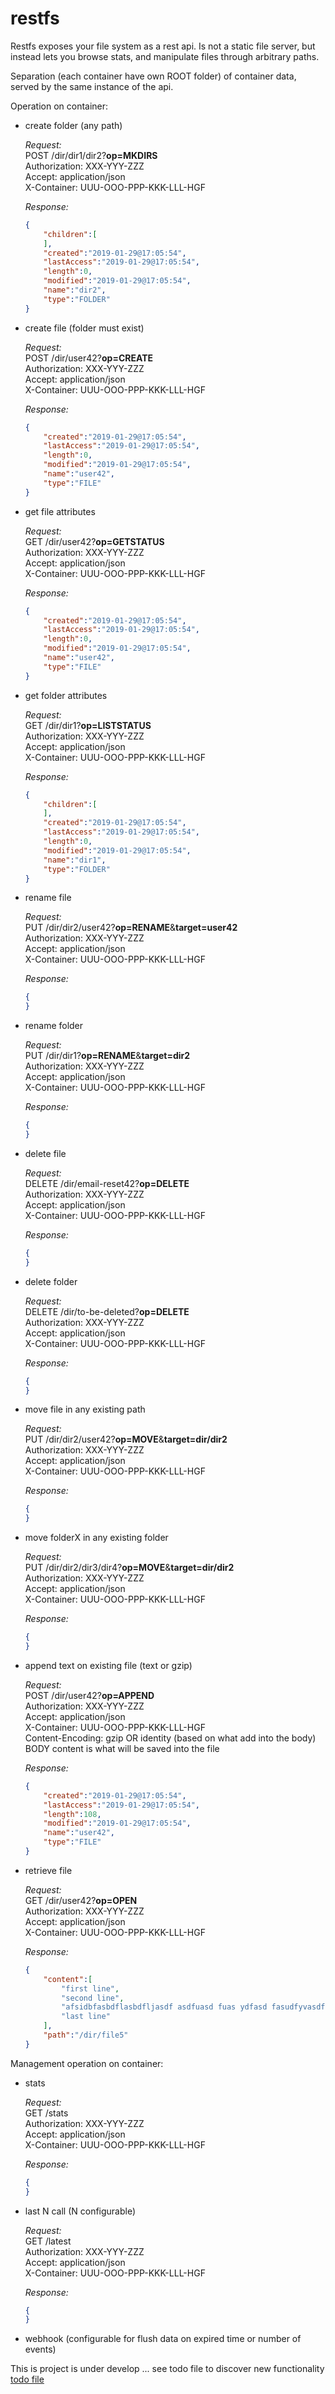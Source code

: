 # restfs
Restfs exposes your file system as a rest api. Is not a static file server, but instead lets you browse stats, and manipulate files through arbitrary paths.

Separation (each container have own ROOT folder) of container data, served by the same instance of the api.

Operation on container:

 - create folder (any path)

	_Request:_  
	POST /dir/dir1/dir2?**op=MKDIRS**  
	Authorization: XXX-YYY-ZZZ  
	Accept: application/json  
	X-Container: UUU-OOO-PPP-KKK-LLL-HGF  
	  
	_Response:_  
	```json
    {
        "children":[
        ],
        "created":"2019-01-29@17:05:54",
        "lastAccess":"2019-01-29@17:05:54",
        "length":0,
        "modified":"2019-01-29@17:05:54",
        "name":"dir2",
        "type":"FOLDER"
    }
	```

 - create file (folder must exist)

	_Request:_  
	POST /dir/user42?**op=CREATE**  
	Authorization: XXX-YYY-ZZZ  
	Accept: application/json  
	X-Container: UUU-OOO-PPP-KKK-LLL-HGF  
	  
	_Response:_  
	```json
    {
        "created":"2019-01-29@17:05:54",
        "lastAccess":"2019-01-29@17:05:54",
        "length":0,
        "modified":"2019-01-29@17:05:54",
        "name":"user42",
        "type":"FILE"
    }
	```

 - get file attributes

	_Request:_  
	GET /dir/user42?**op=GETSTATUS**  
	Authorization: XXX-YYY-ZZZ  
	Accept: application/json  
	X-Container: UUU-OOO-PPP-KKK-LLL-HGF  
	  
	_Response:_  
	```json
    {
        "created":"2019-01-29@17:05:54",
        "lastAccess":"2019-01-29@17:05:54",
        "length":0,
        "modified":"2019-01-29@17:05:54",
        "name":"user42",
        "type":"FILE"
    }
	```

 - get folder attributes

	_Request:_  
	GET /dir/dir1?**op=LISTSTATUS**  
	Authorization: XXX-YYY-ZZZ  
	Accept: application/json  
	X-Container: UUU-OOO-PPP-KKK-LLL-HGF  
	  
	_Response:_  
	```json
    {
        "children":[
        ],
        "created":"2019-01-29@17:05:54",
        "lastAccess":"2019-01-29@17:05:54",
        "length":0,
        "modified":"2019-01-29@17:05:54",
        "name":"dir1",
        "type":"FOLDER"
    }
	```

 - rename file

	_Request:_  
	PUT /dir/dir2/user42?**op=RENAME**&**target=user42**  
	Authorization: XXX-YYY-ZZZ  
	Accept: application/json  
	X-Container: UUU-OOO-PPP-KKK-LLL-HGF  
	  
	_Response:_  
	```json
	{
	}
	```

 - rename folder

	_Request:_  
	PUT /dir/dir1?**op=RENAME**&**target=dir2**  
	Authorization: XXX-YYY-ZZZ  
	Accept: application/json  
	X-Container: UUU-OOO-PPP-KKK-LLL-HGF  
	  
	_Response:_  
	```json
	{
	}
	```

 - delete file

	_Request:_  
	DELETE /dir/email-reset42?**op=DELETE**  
	Authorization: XXX-YYY-ZZZ  
	Accept: application/json  
	X-Container: UUU-OOO-PPP-KKK-LLL-HGF  
	  
	_Response:_  
	```json
	{
	}
	```

 - delete folder

	_Request:_  
	DELETE /dir/to-be-deleted?**op=DELETE**  
	Authorization: XXX-YYY-ZZZ  
	Accept: application/json  
	X-Container: UUU-OOO-PPP-KKK-LLL-HGF  
	  
	_Response:_  
	```json
	{
	}
	```

 - move file in any existing path

	_Request:_  
	PUT /dir/dir2/user42?**op=MOVE**&**target=dir/dir2**  
	Authorization: XXX-YYY-ZZZ  
	Accept: application/json  
	X-Container: UUU-OOO-PPP-KKK-LLL-HGF  
	  
	_Response:_  
	```json
	{
	}
	```

 - move folderX in any existing folder

	_Request:_  
	PUT /dir/dir2/dir3/dir4?**op=MOVE**&**target=dir/dir2**  
	Authorization: XXX-YYY-ZZZ  
	Accept: application/json  
	X-Container: UUU-OOO-PPP-KKK-LLL-HGF  
	  
	_Response:_  
	```json
	{
	}
	```

 - append text on existing file (text or gzip)

	_Request:_  
	POST /dir/user42?**op=APPEND**  
	Authorization: XXX-YYY-ZZZ  
	Accept: application/json  
	X-Container: UUU-OOO-PPP-KKK-LLL-HGF  
	Content-Encoding: gzip OR identity (based on what add into the body)  
	BODY content is what will be saved into the file  
	  
	_Response:_  
	```json
    {
        "created":"2019-01-29@17:05:54",
        "lastAccess":"2019-01-29@17:05:54",
        "length":108,
        "modified":"2019-01-29@17:05:54",
        "name":"user42",
        "type":"FILE"
    }
	```

 - retrieve file

	_Request:_  
	GET /dir/user42?**op=OPEN**  
	Authorization: XXX-YYY-ZZZ  
	Accept: application/json  
	X-Container: UUU-OOO-PPP-KKK-LLL-HGF  
	  
	_Response:_  
	```json
    {
        "content":[
            "first line",
            "second line",
            "afsidbfasbdflasbdfljasdf asdfuasd fuas ydfasd fasudfyvasdf",
            "last line"
        ],
        "path":"/dir/file5"
    }
	```

Management operation on container:

 - stats

	_Request:_  
	GET /stats  
	Authorization: XXX-YYY-ZZZ  
	Accept: application/json  
	X-Container: UUU-OOO-PPP-KKK-LLL-HGF  
	  
	_Response:_  
	```json
	{
	}
	```
 
 - last N call (N configurable)

	_Request:_  
	GET /latest  
	Authorization: XXX-YYY-ZZZ  
	Accept: application/json  
	X-Container: UUU-OOO-PPP-KKK-LLL-HGF  
	  
	_Response:_  
	```json
	{
	}
	```
 
 - webhook (configurable for flush data on expired time or number of events)

This is project is under develop ... see todo file to discover new functionality
[todo file](./backend/todo)


